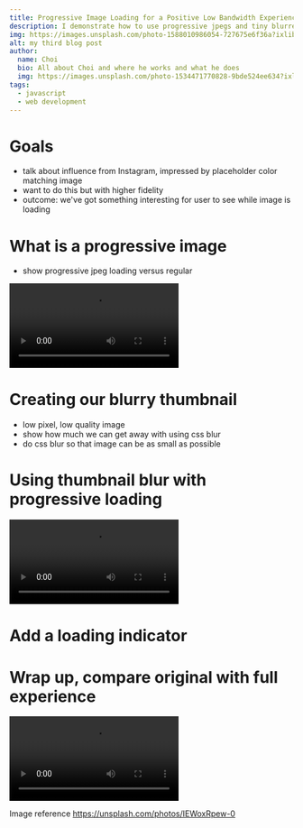 ```yaml
---
title: Progressive Image Loading for a Positive Low Bandwidth Experience
description: I demonstrate how to use progressive jpegs and tiny blurred placeholder images to provide a positive low-bandwidth experience when using high quality or large images on a website.
img: https://images.unsplash.com/photo-1588010986054-727675e6f36a?ixlib=rb-1.2.1&ixid=eyJhcHBfaWQiOjEyMDd9&auto=format&fit=crop&w=800&q=60
alt: my third blog post
author: 
  name: Choi
  bio: All about Choi and where he works and what he does
  img: https://images.unsplash.com/photo-1534471770828-9bde524ee634?ixlib=rb-1.2.1&ixid=eyJhcHBfaWQiOjEyMDd9&auto=format&fit=crop&w=800&q=60
tags: 
  - javascript
  - web development
---
```


# Goals

- talk about influence from Instagram, impressed by placeholder color matching image
- want to do this but with higher fidelity
- outcome: we've got something interesting for user to see while image is loading

# What is a progressive image

- show progressive jpeg loading versus regular

<video playsinline controls>
    <source src="/assets/blog/progressive-loading-demo/default-behavior.mp4" type="video/mp4">
</video>

# Creating our blurry thumbnail

- low pixel, low quality image
- show how much we can get away with using css blur
- do css blur so that image can be as small as possible

# Using thumbnail blur with progressive loading

<video playsinline controls>
    <source src="/assets/blog/progressive-loading-demo/with-background-thumbnail.mp4" type="video/mp4">
</video>

# Add a loading indicator

# Wrap up, compare original with full experience

<video playsinline controls>
    <source src="/assets/blog/progressive-loading-demo/with-loading.mp4" type="video/mp4">
</video>

Image reference
https://unsplash.com/photos/IEWoxRpew-0
